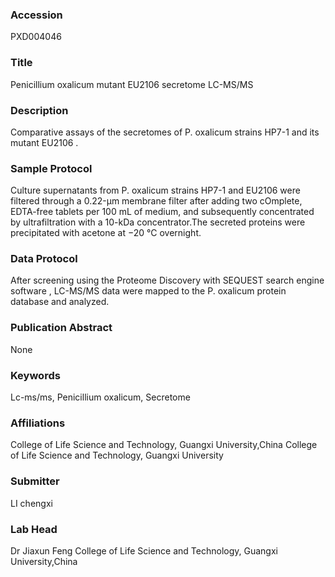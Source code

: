 ### Accession
PXD004046

### Title
Penicillium oxalicum mutant EU2106 secretome  LC-MS/MS

### Description
Comparative assays of the secretomes of P. oxalicum strains HP7-1 and its mutant EU2106 .

### Sample Protocol
Culture supernatants from P. oxalicum strains HP7-1 and EU2106 were filtered through a 0.22-μm membrane filter after adding two cOmplete, EDTA-free tablets per 100 mL of medium, and subsequently concentrated by ultrafiltration with a 10-kDa concentrator.The secreted proteins were precipitated with acetone at −20 °C overnight.

### Data Protocol
After screening using the Proteome Discovery with SEQUEST search engine software , LC-MS/MS data were mapped to the P. oxalicum protein database and analyzed.

### Publication Abstract
None

### Keywords
Lc-ms/ms, Penicillium oxalicum, Secretome

### Affiliations
College of Life Science and Technology, Guangxi University,China
College of Life Science and Technology, Guangxi University

### Submitter
LI chengxi

### Lab Head
Dr Jiaxun Feng
College of Life Science and Technology, Guangxi University,China


